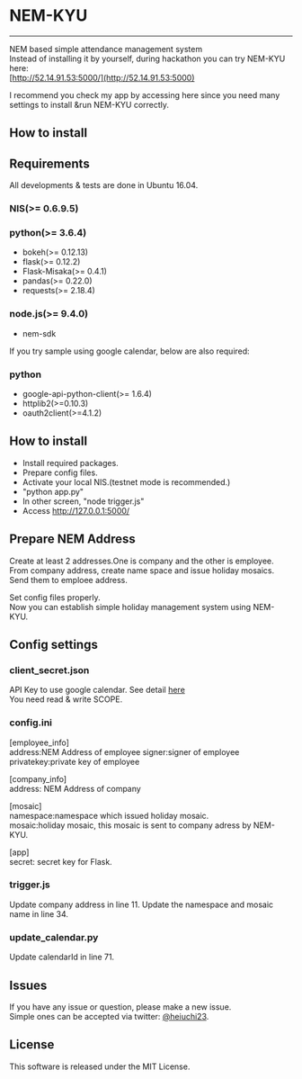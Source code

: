 # NEM-KYU
---
NEM based simple attendance management system  
Instead of installing it by yourself, during hackathon  you can try NEM-KYU here:  
[http://52.14.91.53:5000/](http://52.14.91.53:5000)  

I recommend you check my app by accessing here since you need many settings to install &run NEM-KYU correctly.

## How to install

## Requirements
All developments & tests are done in Ubuntu 16.04.

### NIS(>= 0.6.9.5)

### python(>= 3.6.4)
- bokeh(>= 0.12.13)
- flask(>= 0.12.2)
- Flask-Misaka(>= 0.4.1)
- pandas(>= 0.22.0)
- requests(>= 2.18.4)

### node.js(>= 9.4.0)
- nem-sdk

If you try sample using google calendar, below are also required:

### python
- google-api-python-client(>= 1.6.4)
- httplib2(>=0.10.3)
- oauth2client(>=4.1.2)

## How to install

- Install required packages.
- Prepare config files.
- Activate your local NIS.(testnet mode is recommended.)
- "python app.py"
- In other screen, "node trigger.js"
- Access http://127.0.0.1:5000/

## Prepare NEM Address
Create at least 2 addresses.One is company and the other is employee.  
From company address, create name space and issue holiday mosaics.  
Send them to emploee address.  

Set config files properly.  
Now you can establish simple holiday management system using NEM-KYU.  

## Config settings

### client_secret.json
API Key to use google calendar. See detail [here](https://developers.google.com/google-apps/calendar/overview)  
You need read & write SCOPE.

### config.ini
[employee_info]  
address:NEM Address of employee
signer:signer of employee  
privatekey:private key of employee  

[company_info]  
address: NEM Address of company  

[mosaic]  
namespace:namespace which issued holiday mosaic.  
mosaic:holiday mosaic, this mosaic is sent to company adress by NEM-KYU.  

[app]  
secret: secret key for Flask.  

### trigger.js
Update company address in line 11.
Update the namespace and mosaic name in line 34.

### update_calendar.py
Update calendarId in line 71.

## Issues
If you have any issue or question, please make a new issue.  
Simple ones can be accepted via twitter: [@heiuchi23](https://twitter.com/heiuchi23).  

## License
This software is released under the MIT License.
